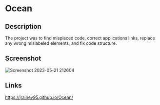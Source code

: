 # Ocean

## Description

The project was to find misplaced code, correct applications links, replace any wrong mislabeled elements, and fix code structure. 

## Screenshot

![Screenshot 2023-05-21 212604](https://github.com/jrainey95/Hawaii/assets/133160389/5e3d4690-c7c9-477a-9ada-fa546fa6698c)

## Links 

https://jrainey95.github.io/Ocean/
